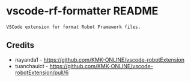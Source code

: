 # vscode-rf-formatter README

    VSCode extension for format Robot Framework files.


## Credits
- nayanda1 - https://github.com/KMK-ONLINE/vscode-robotExtension
- tuanchauict - https://github.com/KMK-ONLINE/vscode-robotExtension/pull/6
